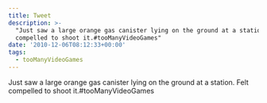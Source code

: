```yaml
---
title: Tweet
description: >-
  "Just saw a large orange gas canister lying on the ground at a station. Felt
  compelled to shoot it.#tooManyVideoGames"
date: '2010-12-06T08:12:33+00:00'
tags:
  - tooManyVideoGames
---
```

Just saw a large orange gas canister lying on the ground at a station. Felt compelled to shoot it.#tooManyVideoGames
